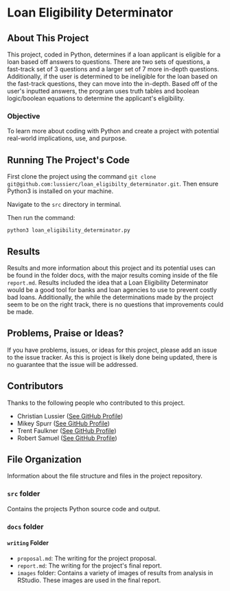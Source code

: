 # Loan Eligibility Determinator

## About This Project
This project, coded in Python, determines if a loan applicant is eligible for a loan based off answers to questions. There are two sets of questions, a fast-track set of 3 questions and a larger set of 7 more in-depth questions. Additionally, if the user is determined to be ineligible for the loan based on the fast-track questions, they can move into the in-depth. Based off of the user's inputted answers, the program uses truth tables and boolean logic/boolean equations to determine the applicant's eligibility.

### Objective
To learn more about coding with Python and create a project with potential real-world implications, use, and purpose.

## Running The Project's Code
First clone the project using the command `git clone git@github.com:lussierc/loan_eligibilty_determinator.git`. Then ensure Python3 is installed on your machine.

Navigate to the `src` directory in terminal.

Then run the command:
```
python3 loan_eligibility_determinator.py
```

## Results
Results and more information about this project and its potential uses can be found in the folder docs, with the major results coming inside of the file `report.md`. Results included the idea that a Loan Eligibility Determinator would be a good tool for banks and loan agencies to use to prevent costly bad loans. Additionally, the while the determinations made by the project seem to be on the right track, there is no questions that improvements could be made.

## Problems, Praise or Ideas?
If you have problems, issues, or ideas for this project, please add an issue to the issue tracker. As this is project is likely done being updated, there is no guarantee that the issue will be addressed.

## Contributors
Thanks to the following people who contributed to this project.
 - Christian Lussier ([See GitHub Profile](https://github.com/lussierc))
 - Mikey Spurr ([See GitHub Profile](https://github.com/Spurrm))
 - Trent Faulkner ([See GitHub Profile](https://github.com/faulknert))
 - Robert Samuel ([See GitHub Profile](https://github.com/robert-samuel07))

## File Organization
Information about the file structure and files in the project repository.
### `src` folder
Contains the projects Python source code and output.
### `docs` folder
#### `writing` Folder
- `proposal.md`: The writing for the project proposal.
- `report.md`: The writing for the project's final report.
- `images` folder: Contains a variety of images of results from analysis in RStudio. These images are used in the final report.
